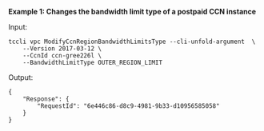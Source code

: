 **Example 1: Changes the bandwidth limit type of a postpaid CCN instance**



Input: 

```
tccli vpc ModifyCcnRegionBandwidthLimitsType --cli-unfold-argument  \
    --Version 2017-03-12 \
    --CcnId ccn-gree226l \
    --BandwidthLimitType OUTER_REGION_LIMIT
```

Output: 
```
{
    "Response": {
        "RequestId": "6e446c86-d8c9-4981-9b33-d10956585058"
    }
}
```

